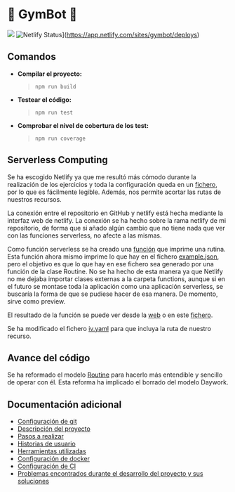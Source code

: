 # :muscle: GymBot :muscle:

![](https://travis-ci.com/torchu/GymBot.svg?branch=master)
![Netlify Status](https://api.netlify.com/api/v1/badges/7ffc8a11-8132-4fa5-9fdd-94b96b311da0/deploy-status)](https://app.netlify.com/sites/gymbot/deploys)

## Comandos

- **Compilar el proyecto:**
  > `npm run build`
- **Testear el código:**
  > `npm run test`
- **Comprobar el nivel de cobertura de los test:**
  > `npm run coverage`

## Serverless Computing

Se ha escogido Netlify ya que me resultó más cómodo durante la realización de los ejercicios y toda la configuración queda en un [fichero](netlify.toml), por lo que es fácilmente legible. Además, nos permite acortar las rutas de nuestros recursos.

La conexión entre el repositorio en GitHub y netlify está hecha mediante la interfaz web de netlify. La conexión se ha hecho sobre la rama netlify de mi repositorio, de forma que si añado algún cambio que no tiene nada que ver con las funciones serverless, no afecte a las mismas.

Como función serverless se ha creado una [función](functions/print.js) que imprime una rutina. Esta función ahora mismo imprime lo que hay en el fichero [example.json](functions/example.json), pero el objetivo es que lo que hay en ese fichero sea generado por una función de la clase Routine. No se ha hecho de esta manera ya que Netlify no me dejaba importar clases externas a la carpeta functions, aunque si en el futuro se montase toda la aplicación como una aplicación serverless, se buscaría la forma de que se pudiese hacer de esa manera. De momento, sirve como preview.

El resultado de la función se puede ver desde la [web](https://gymbot.netlify.app/print) o en este [fichero](5.json).

Se ha modificado el fichero [iv.yaml](iv.yaml) para que incluya la ruta de nuestro recurso.

## Avance del código

Se ha reformado el modelo [Routine](src/models/routine.ts) para hacerlo más entendible y sencillo de operar con él. Esta reforma ha implicado el borrado del modelo Daywork.

## Documentación adicional

- [Configuración de git](docs/git-config.md)
- [Descripción del proyecto](docs/descripcion.md)
- [Pasos a realizar](docs/pasos.md)
- [Historias de usuario](docs/hu.md)
- [Herramientas utilizadas](docs/herramientas.md)
- [Configuración de docker](docs/docker.md)
- [Configuración de CI](docs/ci.md)
- [Problemas encontrados durante el desarrollo del proyecto y sus soluciones](docs/errors.md)
